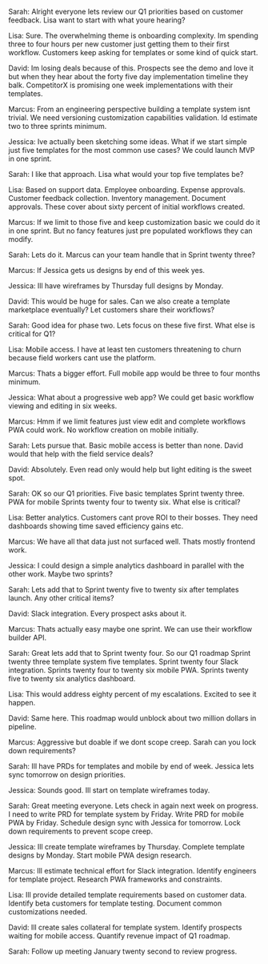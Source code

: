 Sarah: Alright everyone lets review our Q1 priorities based on customer feedback. Lisa want to start with what youre hearing?

Lisa: Sure. The overwhelming theme is onboarding complexity. Im spending three to four hours per new customer just getting them to their first workflow. Customers keep asking for templates or some kind of quick start.

David: Im losing deals because of this. Prospects see the demo and love it but when they hear about the forty five day implementation timeline they balk. CompetitorX is promising one week implementations with their templates.

Marcus: From an engineering perspective building a template system isnt trivial. We need versioning customization capabilities validation. Id estimate two to three sprints minimum.

Jessica: Ive actually been sketching some ideas. What if we start simple just five templates for the most common use cases? We could launch MVP in one sprint.

Sarah: I like that approach. Lisa what would your top five templates be?

Lisa: Based on support data. Employee onboarding. Expense approvals. Customer feedback collection. Inventory management. Document approvals. These cover about sixty percent of initial workflows created.

Marcus: If we limit to those five and keep customization basic we could do it in one sprint. But no fancy features just pre populated workflows they can modify.

Sarah: Lets do it. Marcus can your team handle that in Sprint twenty three?

Marcus: If Jessica gets us designs by end of this week yes.

Jessica: Ill have wireframes by Thursday full designs by Monday.

David: This would be huge for sales. Can we also create a template marketplace eventually? Let customers share their workflows?

Sarah: Good idea for phase two. Lets focus on these five first. What else is critical for Q1?

Lisa: Mobile access. I have at least ten customers threatening to churn because field workers cant use the platform.

Marcus: Thats a bigger effort. Full mobile app would be three to four months minimum.

Jessica: What about a progressive web app? We could get basic workflow viewing and editing in six weeks.

Marcus: Hmm if we limit features just view edit and complete workflows PWA could work. No workflow creation on mobile initially.

Sarah: Lets pursue that. Basic mobile access is better than none. David would that help with the field service deals?

David: Absolutely. Even read only would help but light editing is the sweet spot.

Sarah: OK so our Q1 priorities. Five basic templates Sprint twenty three. PWA for mobile Sprints twenty four to twenty six. What else is critical?

Lisa: Better analytics. Customers cant prove ROI to their bosses. They need dashboards showing time saved efficiency gains etc.

Marcus: We have all that data just not surfaced well. Thats mostly frontend work.

Jessica: I could design a simple analytics dashboard in parallel with the other work. Maybe two sprints?

Sarah: Lets add that to Sprint twenty five to twenty six after templates launch. Any other critical items?

David: Slack integration. Every prospect asks about it.

Marcus: Thats actually easy maybe one sprint. We can use their workflow builder API.

Sarah: Great lets add that to Sprint twenty four. So our Q1 roadmap Sprint twenty three template system five templates. Sprint twenty four Slack integration. Sprints twenty four to twenty six mobile PWA. Sprints twenty five to twenty six analytics dashboard.

Lisa: This would address eighty percent of my escalations. Excited to see it happen.

David: Same here. This roadmap would unblock about two million dollars in pipeline.

Marcus: Aggressive but doable if we dont scope creep. Sarah can you lock down requirements?

Sarah: Ill have PRDs for templates and mobile by end of week. Jessica lets sync tomorrow on design priorities.

Jessica: Sounds good. Ill start on template wireframes today.

Sarah: Great meeting everyone. Lets check in again next week on progress. I need to write PRD for template system by Friday. Write PRD for mobile PWA by Friday. Schedule design sync with Jessica for tomorrow. Lock down requirements to prevent scope creep.

Jessica: Ill create template wireframes by Thursday. Complete template designs by Monday. Start mobile PWA design research.

Marcus: Ill estimate technical effort for Slack integration. Identify engineers for template project. Research PWA frameworks and constraints.

Lisa: Ill provide detailed template requirements based on customer data. Identify beta customers for template testing. Document common customizations needed.

David: Ill create sales collateral for template system. Identify prospects waiting for mobile access. Quantify revenue impact of Q1 roadmap.

Sarah: Follow up meeting January twenty second to review progress.